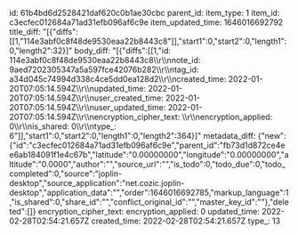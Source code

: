 id: 61b4bd6d2528421daf620c0b1ae30cbc
parent_id: 
item_type: 1
item_id: c3ecfec012684a71ad31efb096af6c9e
item_updated_time: 1646016692792
title_diff: "[{\"diffs\":[[1,\"114e3abf0c8f48de9530eaa22b8443c8\"]],\"start1\":0,\"start2\":0,\"length1\":0,\"length2\":32}]"
body_diff: "[{\"diffs\":[[1,\"id: 114e3abf0c8f48de9530eaa22b8443c8\\\r\\\nnote_id: 9aed7202305347a5a597fce42076b282\\\r\\\ntag_id: a34d045c74994d338c4ce5dd0ea128d2\\\r\\\ncreated_time: 2022-01-20T07:05:14.594Z\\\r\\\nupdated_time: 2022-01-20T07:05:14.594Z\\\r\\\nuser_created_time: 2022-01-20T07:05:14.594Z\\\r\\\nuser_updated_time: 2022-01-20T07:05:14.594Z\\\r\\\nencryption_cipher_text: \\\r\\\nencryption_applied: 0\\\r\\\nis_shared: 0\\\r\\\ntype_: 6\"]],\"start1\":0,\"start2\":0,\"length1\":0,\"length2\":364}]"
metadata_diff: {"new":{"id":"c3ecfec012684a71ad31efb096af6c9e","parent_id":"fb73d1d872ce4ee6ab184091f1e4c67b","latitude":"0.00000000","longitude":"0.00000000","altitude":"0.0000","author":"","source_url":"","is_todo":0,"todo_due":0,"todo_completed":0,"source":"joplin-desktop","source_application":"net.cozic.joplin-desktop","application_data":"","order":1646016692785,"markup_language":1,"is_shared":0,"share_id":"","conflict_original_id":"","master_key_id":""},"deleted":[]}
encryption_cipher_text: 
encryption_applied: 0
updated_time: 2022-02-28T02:54:21.657Z
created_time: 2022-02-28T02:54:21.657Z
type_: 13